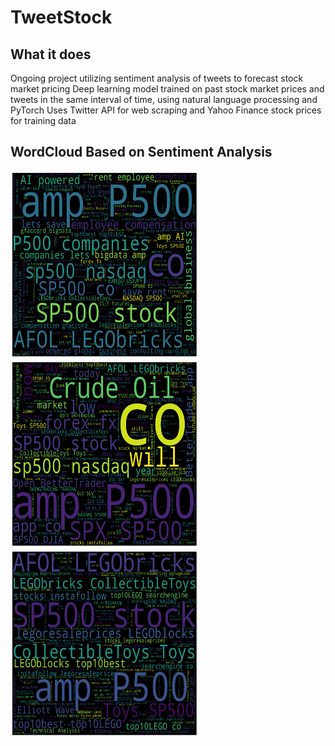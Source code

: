 # TweetStock
## What it does
Ongoing project utilizing sentiment analysis of tweets to forecast stock market pricing
Deep learning model trained on past stock market prices and tweets in the same interval of time, using natural language processing and PyTorch
Uses Twitter API for web scraping and Yahoo Finance stock prices for training data

## WordCloud Based on Sentiment Analysis
<p float="left">
<img src = "https://github.com/BabyChouSr/TweetStock/blob/main/positivewordcloud.png" width = "300" height = "300">
  <img src = "https://github.com/BabyChouSr/TweetStock/blob/main/negativewordcloud.png" width = "300" height = "300">
  <img src = "https://github.com/BabyChouSr/TweetStock/blob/main/neutralwordcloud.png" width = "300" height = "300">
</p>


